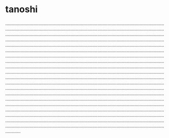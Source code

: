 # tanoshi
............................................................................................................................................................................................................................................................................................................................................................................................................................................................................................................................................................................................................................................................................................................................................................................................................................................................................................................................................................................................................................................................................................................................................................................................................................................................................................................................................................................................................................................................................................................................................................................................................................................................................................................................................................................................................................................................................................................................................................................................................................................................................................................................................................................................................................................................................................................................................................................................................................................................................................................................................................................................
